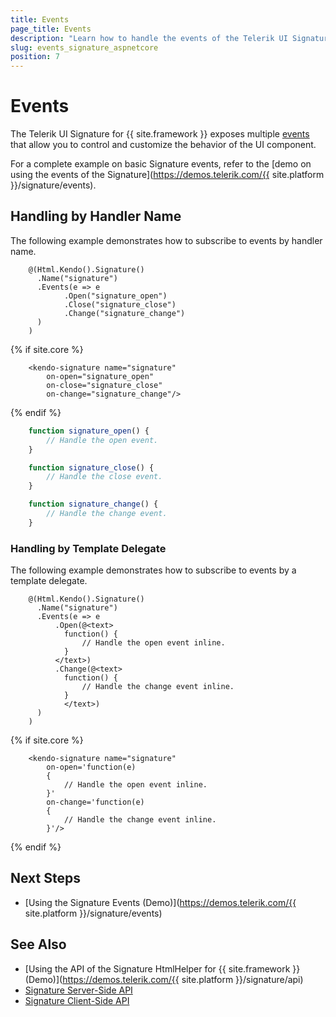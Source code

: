 ```yaml
---
title: Events
page_title: Events
description: "Learn how to handle the events of the Telerik UI Signature component for {{ site.framework }}."
slug: events_signature_aspnetcore
position: 7
---
```




# Events

The Telerik UI Signature for {{ site.framework }} exposes multiple [events](/api/kendo.mvc.ui.fluent/signatureeventbuilder) that allow you to control and customize the behavior of the UI component.

For a complete example on basic Signature events, refer to the [demo on using the events of the Signature](https://demos.telerik.com/{{ site.platform }}/signature/events).

## Handling by Handler Name

The following example demonstrates how to subscribe to events by handler name.

```HtmlHelper
    @(Html.Kendo().Signature()
      .Name("signature")
      .Events(e => e
            .Open("signature_open")
            .Close("signature_close")
            .Change("signature_change")
      )
    )
```
{% if site.core %}
```TagHelper
    <kendo-signature name="signature"
        on-open="signature_open"
        on-close="signature_close"
        on-change="signature_change"/>
```
{% endif %}
```script.js
    function signature_open() {
        // Handle the open event.
    }

    function signature_close() {
        // Handle the close event.
    }

    function signature_change() {
        // Handle the change event.
    }
```

### Handling by Template Delegate

The following example demonstrates how to subscribe to events by a template delegate.

```HtmlHelper
    @(Html.Kendo().Signature()
      .Name("signature")
      .Events(e => e
          .Open(@<text>
            function() {
                // Handle the open event inline.
            }
          </text>)
          .Change(@<text>
            function() {
                // Handle the change event inline.
            }
            </text>)
      )
    )
```
{% if site.core %}
```TagHelper
    <kendo-signature name="signature"
        on-open='function(e)
        {
            // Handle the open event inline.
        }'
        on-change='function(e)
        {
            // Handle the change event inline.
        }'/>
```
{% endif %}

## Next Steps

* [Using the Signature Events (Demo)](https://demos.telerik.com/{{ site.platform }}/signature/events)

## See Also

* [Using the API of the Signature HtmlHelper for {{ site.framework }} (Demo)](https://demos.telerik.com/{{ site.platform }}/signature/api)
* [Signature Server-Side API](/api/signature)
* [Signature Client-Side API](https://docs.telerik.com/kendo-ui/api/javascript/ui/signature)
